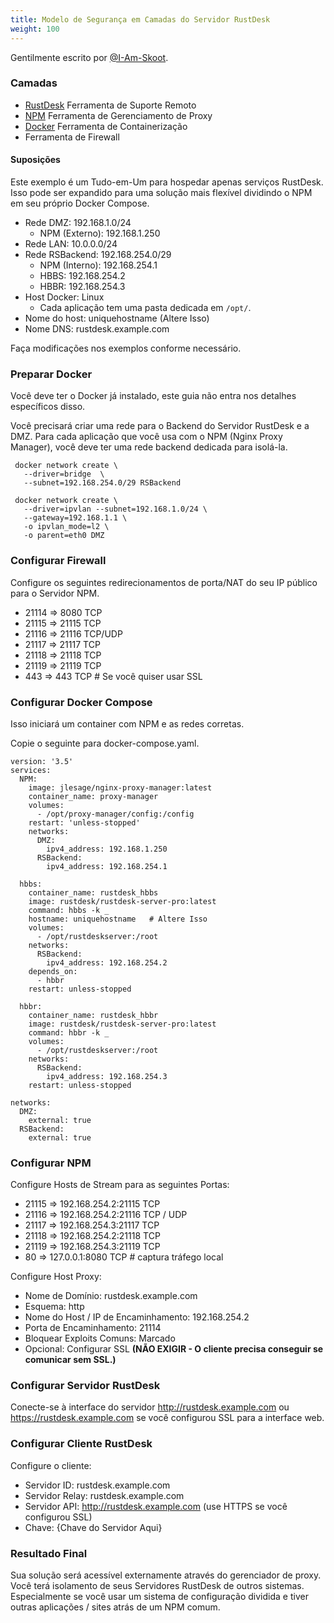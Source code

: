 ```yaml
---
title: Modelo de Segurança em Camadas do Servidor RustDesk
weight: 100
---
```


Gentilmente escrito por [@I-Am-Skoot](https://github.com/I-Am-Skoot/RustDeskNPMDocker/commits?author=I-Am-Skoot).

### Camadas
- [RustDesk](https://github.com/rustdesk/rustdesk) Ferramenta de Suporte Remoto
- [NPM](https://nginxproxymanager.com/) Ferramenta de Gerenciamento de Proxy
- [Docker](https://www.docker.com) Ferramenta de Containerização
- Ferramenta de Firewall

#### Suposições
Este exemplo é um Tudo-em-Um para hospedar apenas serviços RustDesk. Isso pode ser expandido para uma solução mais flexível dividindo o NPM em seu próprio Docker Compose.
- Rede DMZ: 192.168.1.0/24
  - NPM (Externo): 192.168.1.250
- Rede LAN: 10.0.0.0/24
- Rede RSBackend: 192.168.254.0/29
  - NPM (Interno): 192.168.254.1
  - HBBS: 192.168.254.2
  - HBBR: 192.168.254.3
- Host Docker: Linux
  - Cada aplicação tem uma pasta dedicada em `/opt/`.
- Nome do host: uniquehostname (Altere Isso)
- Nome DNS: rustdesk.example.com

Faça modificações nos exemplos conforme necessário.

### Preparar Docker
Você deve ter o Docker já instalado, este guia não entra nos detalhes específicos disso.

Você precisará criar uma rede para o Backend do Servidor RustDesk e a DMZ.
Para cada aplicação que você usa com o NPM (Nginx Proxy Manager), você deve ter uma rede backend dedicada para isolá-la.

```
 docker network create \
   --driver=bridge  \
   --subnet=192.168.254.0/29 RSBackend

 docker network create \
   --driver=ipvlan --subnet=192.168.1.0/24 \
   --gateway=192.168.1.1 \
   -o ipvlan_mode=l2 \
   -o parent=eth0 DMZ
```

### Configurar Firewall
Configure os seguintes redirecionamentos de porta/NAT do seu IP público para o Servidor NPM.
- 21114 => 8080 TCP
- 21115 => 21115 TCP
- 21116 => 21116 TCP/UDP
- 21117 => 21117 TCP
- 21118 => 21118 TCP
- 21119 => 21119 TCP
- 443 => 443 TCP  # Se você quiser usar SSL

### Configurar Docker Compose
Isso iniciará um container com NPM e as redes corretas.

Copie o seguinte para docker-compose.yaml.

```
version: '3.5'
services:
  NPM:
    image: jlesage/nginx-proxy-manager:latest
    container_name: proxy-manager
    volumes:
      - /opt/proxy-manager/config:/config
    restart: 'unless-stopped'
    networks:
      DMZ:
        ipv4_address: 192.168.1.250
      RSBackend:
        ipv4_address: 192.168.254.1

  hbbs:
    container_name: rustdesk_hbbs
    image: rustdesk/rustdesk-server-pro:latest
    command: hbbs -k _
    hostname: uniquehostname   # Altere Isso
    volumes:
      - /opt/rustdeskserver:/root
    networks:
      RSBackend:
        ipv4_address: 192.168.254.2
    depends_on:
      - hbbr
    restart: unless-stopped

  hbbr:
    container_name: rustdesk_hbbr
    image: rustdesk/rustdesk-server-pro:latest
    command: hbbr -k _
    volumes:
      - /opt/rustdeskserver:/root
    networks:
      RSBackend:
        ipv4_address: 192.168.254.3
    restart: unless-stopped

networks:
  DMZ:
    external: true
  RSBackend:
    external: true
```

### Configurar NPM
Configure Hosts de Stream para as seguintes Portas:
- 21115 => 192.168.254.2:21115 TCP
- 21116 => 192.168.254.2:21116 TCP / UDP
- 21117 => 192.168.254.3:21117 TCP
- 21118 => 192.168.254.2:21118 TCP
- 21119 => 192.168.254.3:21119 TCP
- 80 => 127.0.0.1:8080 TCP # captura tráfego local

Configure Host Proxy:
- Nome de Domínio: rustdesk.example.com
- Esquema: http
- Nome do Host / IP de Encaminhamento: 192.168.254.2
- Porta de Encaminhamento: 21114
- Bloquear Exploits Comuns: Marcado
- Opcional: Configurar SSL **(NÃO EXIGIR - O cliente precisa conseguir se comunicar sem SSL.)**

### Configurar Servidor RustDesk
Conecte-se à interface do servidor http://rustdesk.example.com ou https://rustdesk.example.com se você configurou SSL para a interface web.

### Configurar Cliente RustDesk
Configure o cliente:
- Servidor ID: rustdesk.example.com
- Servidor Relay: rustdesk.example.com
- Servidor API: http://rustdesk.example.com (use HTTPS se você configurou SSL)
- Chave: {Chave do Servidor Aqui}

### Resultado Final
Sua solução será acessível externamente através do gerenciador de proxy. Você terá isolamento de seus Servidores RustDesk de outros sistemas. Especialmente se você usar um sistema de configuração dividida e tiver outras aplicações / sites atrás de um NPM comum.